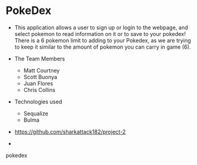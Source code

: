 # PokeDex

* This application allows a user to sign up or login to the webpage, and select pokemon to read information on it or to save to your pokedex! There is a 6 pokemon limit to adding to your Pokedex, as we are trying to keep it similar to the amount of pokemon you can carry in game (6).

* The Team Members
    * Matt Courtney
    * Scott Buonya
    * Juan Flores
    * Chris Collins

* Technologies used
    * Sequalize 
    * Bulma

* https://github.com/sharkattack182/project-2
* 

pokedex
